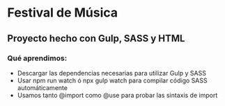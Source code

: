 # Festival de Música
## Proyecto hecho con Gulp, SASS y HTML
### Qué aprendimos:
* Descargar las dependencias necesarias para utilizar Gulp y SASS
* Usar npm run watch ó npx gulp watch para compilar código SASS automáticamente
* Usamos tanto @import como @use para probar las sintaxis de import

